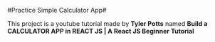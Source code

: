 #Practice Simple Calculator App#

This project is a youtube tutorial made by **Tyler Potts** named **Build a CALCULATOR APP in REACT JS | A React JS Beginner Tutorial**

